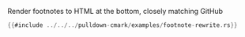Render footnotes to HTML at the bottom, closely matching GitHub

```rust
{{#include ../../../pulldown-cmark/examples/footnote-rewrite.rs}}
```

